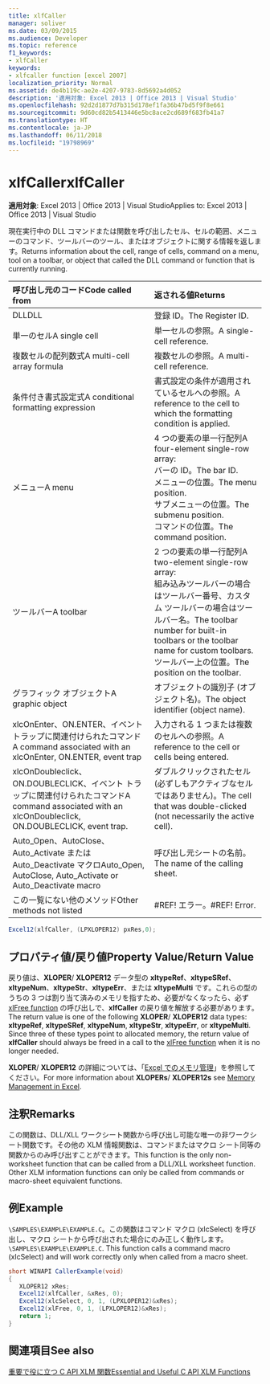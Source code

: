 ```yaml
---
title: xlfCaller
manager: soliver
ms.date: 03/09/2015
ms.audience: Developer
ms.topic: reference
f1_keywords:
- xlfCaller
keywords:
- xlfcaller function [excel 2007]
localization_priority: Normal
ms.assetid: de4b119c-ae2e-4207-9783-8d5692a4d052
description: '適用対象: Excel 2013 | Office 2013 | Visual Studio'
ms.openlocfilehash: 92d2d1877d7b315d178ef1fa36b47bd5f9f8e661
ms.sourcegitcommit: 9d60cd82b5413446e5bc8ace2cd689f683fb41a7
ms.translationtype: HT
ms.contentlocale: ja-JP
ms.lasthandoff: 06/11/2018
ms.locfileid: "19798969"
---
```

# <a name="xlfcaller"></a><span data-ttu-id="3ade7-104">xlfCaller</span><span class="sxs-lookup"><span data-stu-id="3ade7-104">xlfCaller</span></span>

 <span data-ttu-id="3ade7-105">**適用対象**: Excel 2013 | Office 2013 | Visual Studio</span><span class="sxs-lookup"><span data-stu-id="3ade7-105">Applies to: Excel 2013 | Office 2013 | Visual Studio</span></span> 
  
<span data-ttu-id="3ade7-106">現在実行中の DLL コマンドまたは関数を呼び出したセル、セルの範囲、メニューのコマンド、ツールバーのツール、またはオブジェクトに関する情報を返します。</span><span class="sxs-lookup"><span data-stu-id="3ade7-106">Returns information about the cell, range of cells, command on a menu, tool on a toolbar, or object that called the DLL command or function that is currently running.</span></span>
  
|<span data-ttu-id="3ade7-107">**呼び出し元のコード**</span><span class="sxs-lookup"><span data-stu-id="3ade7-107">**Code called from**</span></span>|<span data-ttu-id="3ade7-108">**返される値**</span><span class="sxs-lookup"><span data-stu-id="3ade7-108">**Returns**</span></span>|
|:-----|:-----|
|<span data-ttu-id="3ade7-109">DLL</span><span class="sxs-lookup"><span data-stu-id="3ade7-109">DLL</span></span>  <br/> |<span data-ttu-id="3ade7-110">登録 ID。</span><span class="sxs-lookup"><span data-stu-id="3ade7-110">The Register ID.</span></span>  <br/> |
|<span data-ttu-id="3ade7-111">単一のセル</span><span class="sxs-lookup"><span data-stu-id="3ade7-111">A single cell</span></span>  <br/> |<span data-ttu-id="3ade7-112">単一セルの参照。</span><span class="sxs-lookup"><span data-stu-id="3ade7-112">A single-cell reference.</span></span>  <br/> |
|<span data-ttu-id="3ade7-113">複数セルの配列数式</span><span class="sxs-lookup"><span data-stu-id="3ade7-113">A multi-cell array formula</span></span>  <br/> |<span data-ttu-id="3ade7-114">複数セルの参照。</span><span class="sxs-lookup"><span data-stu-id="3ade7-114">A multi-cell reference.</span></span>  <br/> |
|<span data-ttu-id="3ade7-115">条件付き書式設定式</span><span class="sxs-lookup"><span data-stu-id="3ade7-115">A conditional formatting expression</span></span>  <br/> |<span data-ttu-id="3ade7-116">書式設定の条件が適用されているセルへの参照。</span><span class="sxs-lookup"><span data-stu-id="3ade7-116">A reference to the cell to which the formatting condition is applied.</span></span>  <br/> |
|<span data-ttu-id="3ade7-117">メニュー</span><span class="sxs-lookup"><span data-stu-id="3ade7-117">A menu</span></span>  <br/> | <span data-ttu-id="3ade7-118">4 つの要素の単一行配列</span><span class="sxs-lookup"><span data-stu-id="3ade7-118">A four-element single-row array:</span></span>  <br/>  <span data-ttu-id="3ade7-119">バーの ID。</span><span class="sxs-lookup"><span data-stu-id="3ade7-119">The bar ID.</span></span>  <br/>  <span data-ttu-id="3ade7-120">メニューの位置。</span><span class="sxs-lookup"><span data-stu-id="3ade7-120">The menu position.</span></span>  <br/>  <span data-ttu-id="3ade7-121">サブメニューの位置。</span><span class="sxs-lookup"><span data-stu-id="3ade7-121">The submenu position.</span></span>  <br/>  <span data-ttu-id="3ade7-122">コマンドの位置。</span><span class="sxs-lookup"><span data-stu-id="3ade7-122">The command position.</span></span>  <br/> |
|<span data-ttu-id="3ade7-123">ツールバー</span><span class="sxs-lookup"><span data-stu-id="3ade7-123">A toolbar</span></span>  <br/> | <span data-ttu-id="3ade7-124">2 つの要素の単一行配列</span><span class="sxs-lookup"><span data-stu-id="3ade7-124">A two-element single-row array:</span></span>  <br/>  <span data-ttu-id="3ade7-125">組み込みツールバーの場合はツールバー番号、カスタム ツールバーの場合はツールバー名。</span><span class="sxs-lookup"><span data-stu-id="3ade7-125">The toolbar number for built-in toolbars or the toolbar name for custom toolbars.</span></span>  <br/>  <span data-ttu-id="3ade7-126">ツールバー上の位置。</span><span class="sxs-lookup"><span data-stu-id="3ade7-126">The position on the toolbar.</span></span>  <br/> |
|<span data-ttu-id="3ade7-127">グラフィック オブジェクト</span><span class="sxs-lookup"><span data-stu-id="3ade7-127">A graphic object</span></span>  <br/> |<span data-ttu-id="3ade7-128">オブジェクトの識別子 (オブジェクト名)。</span><span class="sxs-lookup"><span data-stu-id="3ade7-128">The object identifier (object name).</span></span>  <br/> |
|<span data-ttu-id="3ade7-129">xlcOnEnter、ON.ENTER、イベント トラップに関連付けられたコマンド</span><span class="sxs-lookup"><span data-stu-id="3ade7-129">A command associated with an xlcOnEnter, ON.ENTER, event trap</span></span>  <br/> |<span data-ttu-id="3ade7-130">入力される 1 つまたは複数のセルへの参照。</span><span class="sxs-lookup"><span data-stu-id="3ade7-130">A reference to the cell or cells being entered.</span></span>  <br/> |
|<span data-ttu-id="3ade7-131">xlcOnDoubleclick、ON.DOUBLECLICK、イベント トラップに関連付けられたコマンド</span><span class="sxs-lookup"><span data-stu-id="3ade7-131">A command associated with an xlcOnDoubleclick, ON.DOUBLECLICK, event trap.</span></span>  <br/> |<span data-ttu-id="3ade7-132">ダブルクリックされたセル (必ずしもアクティブなセルではありません)。</span><span class="sxs-lookup"><span data-stu-id="3ade7-132">The cell that was double-clicked (not necessarily the active cell).</span></span>  <br/> |
|<span data-ttu-id="3ade7-133">Auto_Open、AutoClose、Auto_Activate または Auto_Deactivate マクロ</span><span class="sxs-lookup"><span data-stu-id="3ade7-133">Auto_Open, AutoClose, Auto_Activate or Auto_Deactivate macro</span></span>  <br/> |<span data-ttu-id="3ade7-134">呼び出し元シートの名前。</span><span class="sxs-lookup"><span data-stu-id="3ade7-134">The name of the calling sheet.</span></span>  <br/> |
|<span data-ttu-id="3ade7-135">この一覧にない他のメソッド</span><span class="sxs-lookup"><span data-stu-id="3ade7-135">Other methods not listed</span></span>  <br/> |<span data-ttu-id="3ade7-p101">#REF! エラー。</span><span class="sxs-lookup"><span data-stu-id="3ade7-p101">#REF! Error.</span></span>  <br/> |
   
```cs
Excel12(xlfCaller, (LPXLOPER12) pxRes,0);
```

## <a name="property-valuereturn-value"></a><span data-ttu-id="3ade7-138">プロパティ値/戻り値</span><span class="sxs-lookup"><span data-stu-id="3ade7-138">Property Value/Return Value</span></span>

<span data-ttu-id="3ade7-p102">戻り値は、**XLOPER**/ **XLOPER12** データ型の **xltypeRef**、**xltypeSRef**、**xltypeNum**、**xltypeStr**、**xltypeErr**、または **xltypeMulti** です。これらの型のうちの 3 つは割り当て済みのメモリを指すため、必要がなくなったら、必ず [xlFree function](xlfree.md) の呼び出しで、**xlfCaller** の戻り値を解放する必要があります。</span><span class="sxs-lookup"><span data-stu-id="3ade7-p102">The return value is one of the following **XLOPER**/ **XLOPER12** data types: **xltypeRef**, **xltypeSRef**, **xltypeNum**, **xltypeStr**, **xltypeErr**, or **xltypeMulti**. Since three of these types point to allocated memory, the return value of **xlfCaller** should always be freed in a call to the [xlFree function](xlfree.md) when it is no longer needed.</span></span> 
  
<span data-ttu-id="3ade7-141">**XLOPER**/ **XLOPER12** の詳細については、「[Excel でのメモリ管理](memory-management-in-excel.md)」を参照してください。</span><span class="sxs-lookup"><span data-stu-id="3ade7-141">For more information about **XLOPERs**/ **XLOPER12s** see [Memory Management in Excel](memory-management-in-excel.md).</span></span>
  
## <a name="remarks"></a><span data-ttu-id="3ade7-142">注釈</span><span class="sxs-lookup"><span data-stu-id="3ade7-142">Remarks</span></span>

<span data-ttu-id="3ade7-p103">この関数は、DLL/XLL ワークシート関数から呼び出し可能な唯一の非ワークシート関数です。その他の XLM 情報関数は、コマンドまたはマクロ シート同等の関数からのみ呼び出すことができます。</span><span class="sxs-lookup"><span data-stu-id="3ade7-p103">This function is the only non-worksheet function that can be called from a DLL/XLL worksheet function. Other XLM information functions can only be called from commands or macro-sheet equivalent functions.</span></span>
  
## <a name="example"></a><span data-ttu-id="3ade7-145">例</span><span class="sxs-lookup"><span data-stu-id="3ade7-145">Example</span></span>

 <span data-ttu-id="3ade7-p104">`\SAMPLES\EXAMPLE\EXAMPLE.C`。この関数はコマンド マクロ (xlcSelect) を呼び出し、マクロ シートから呼び出された場合にのみ正しく動作します。</span><span class="sxs-lookup"><span data-stu-id="3ade7-p104">`\SAMPLES\EXAMPLE\EXAMPLE.C`. This function calls a command macro (xlcSelect) and will work correctly only when called from a macro sheet.</span></span>
  
```cs
short WINAPI CallerExample(void)
{
   XLOPER12 xRes;
   Excel12(xlfCaller, &xRes, 0);
   Excel12(xlcSelect, 0, 1, (LPXLOPER12)&xRes);
   Excel12(xlFree, 0, 1, (LPXLOPER12)&xRes);
   return 1;
}
```

## <a name="see-also"></a><span data-ttu-id="3ade7-148">関連項目</span><span class="sxs-lookup"><span data-stu-id="3ade7-148">See also</span></span>



[<span data-ttu-id="3ade7-149">重要で役に立つ C API XLM 関数</span><span class="sxs-lookup"><span data-stu-id="3ade7-149">Essential and Useful C API XLM Functions</span></span>](essential-and-useful-c-api-xlm-functions.md)

